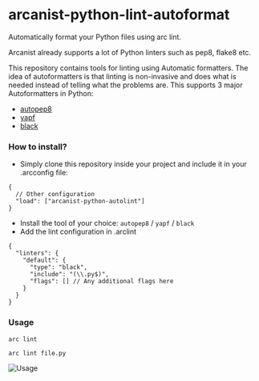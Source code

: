# arcanist-python-lint-autoformat
Automatically format your Python files using arc lint.

Arcanist already supports a lot of Python linters such as pep8, flake8 etc.

This repository contains tools for linting using Automatic formatters. The idea of autoformatters is that linting is non-invasive and does what is needed instead of telling what the problems are. This supports 3 major Autoformatters in Python:
- [autopep8](https://github.com/hhatto/autopep8)
- [yapf](https://github.com/google/yapf)
- [black](https://github.com/ambv/black)

### How to install?
* Simply clone this repository inside your project and include it in your .arcconfig file:
```
{
  // Other configuration
  "load": ["arcanist-python-autolint"]
}
```

* Install the tool of your choice: ```autopep8``` / ```yapf``` / ```black```
* Add the lint configuration in .arclint
```
{
  "linters": {
    "default": {
      "type": "black",
      "include": "(\\.py$)",
      "flags": [] // Any additional flags here
    }
  }
}
```

### Usage
```arc lint```

```arc lint file.py```

![Usage](https://github.com/kunalgrover05/arcanist-python-autolint/blob/master/usage.png)

